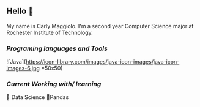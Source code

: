 ##  Hello :wave:

My name is Carly Maggiolo. I'm a second year Computer Science major at Rochester Institute of Technology.
###  *Programing languages and Tools*
![Java](https://icon-library.com/images/java-icon-images/java-icon-images-6.jpg =50x50)
### *Current Working with/ learning*

:high_brightness: Data Science
:high_brightness:Pandas
